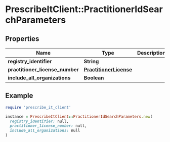 # PrescribeItClient::PractitionerIdSearchParameters

## Properties

| Name | Type | Description | Notes |
| ---- | ---- | ----------- | ----- |
| **registry_identifier** | **String** |  | [optional] |
| **practitioner_license_number** | [**PractitionerLicense**](PractitionerLicense.md) |  | [optional] |
| **include_all_organizations** | **Boolean** |  | [optional] |

## Example

```ruby
require 'prescribe_it_client'

instance = PrescribeItClient::PractitionerIdSearchParameters.new(
  registry_identifier: null,
  practitioner_license_number: null,
  include_all_organizations: null
)
```

